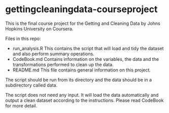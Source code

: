 # gettingcleaningdata-courseproject
This is the final course project for the Getting and Cleaning Data by Johns Hopkins University on Coursera.

Files in this repo:

- run_analysis.R    This contains the script that will load and tidy the dataset and also perform summary operations.
- CodeBook.md       Contains information on the variables, the data and the transformations performed to clean up the data.
- README.md         This file contains general information on this project.

The script should be run from its directory and the data should be in a
subdirectory called data.

The script does not need any input. It will load the data automatically and
output a clean dataset according to the instructions. Please read CodeBook for
more detail.
